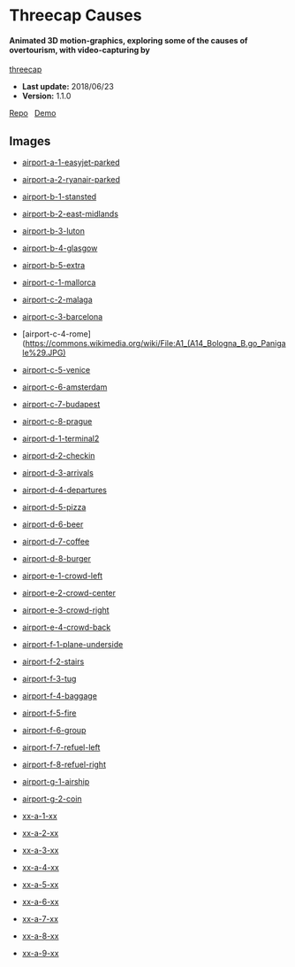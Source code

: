 # Threecap Causes

#### Animated 3D motion-graphics, exploring some of the causes of overtourism, with video-capturing by
[threecap](https://github.com/jbaicoianu/threecap)

+ __Last update:__  2018/06/23
+ __Version:__      1.1.0

[Repo](https://github.com/richplastow/threecap-causes) &nbsp;
[Demo](http://richplastow.com/threecap-causes/)  


## Images

- [airport-a-1-easyjet-parked](https://commons.wikimedia.org/wiki/File:Easyjet_Aircraft.jpg)
- [airport-a-2-ryanair-parked](https://commons.wikimedia.org/wiki/File:737_Ryanair_EI-EBS_01.jpg)
- [airport-b-1-stansted](
    https://commons.wikimedia.org/wiki/File:Roadsign_on_A12_Martlesham_bypass_-_geograph.org.uk_-_1020364.jpg)
- [airport-b-2-east-midlands](https://commons.wikimedia.org/wiki/File:2014_A1_road_sign_Maltby.jpg)
- [airport-b-3-luton](https://commons.wikimedia.org/wiki/File:A148_Road_sign.JPG)
- [airport-b-4-glasgow](https://commons.wikimedia.org/wiki/File:Edinburgh_A1_start01_2004-10-23.jpg)
- [airport-b-5-extra](
    https://commons.wikimedia.org/wiki/File:Poole_,_Road_Sign_on_Canford_Way_-_geograph.org.uk_-_1749676.jpg)
- [airport-c-1-mallorca](https://commons.wikimedia.org/wiki/File:A-66._Cartel_informativo_autov%C3%ADa.jpg)
- [airport-c-2-malaga](https://commons.wikimedia.org/wiki/File:M-40-Madrid-km-46.jpg)
- [airport-c-3-barcelona](https://commons.wikimedia.org/wiki/File:M-30_M-610_Spain.png)
- [airport-c-4-rome](https://commons.wikimedia.org/wiki/File:A1_(A14_Bologna_B.go_Panigale%29.JPG)
- [airport-c-5-venice](
    https://de.wikipedia.org/wiki/Datei:Tangenziale_di_Mestre_in_direzione_est_dopo_la_barriera_Venezia_Mestre.jpg)
- [airport-c-6-amsterdam](https://commons.wikimedia.org/wiki/File:6674_Herveld,_Netherlands_-_panoramio.jpg)
- [airport-c-7-budapest](https://commons.wikimedia.org/wiki/File:M1_M7_Budapest.JPG)
- [airport-c-8-prague](
    https://commons.wikimedia.org/wiki/File:M%C3%9AK_Lahovice,_od_Lahovic,_odbo%C4%8Dka_na_Lochkov.jpg)
- [airport-d-1-terminal2](
    https://commons.wikimedia.org/wiki/File:HK_Skyplaza_International_Airport_Terminal_2_sign.JPG)
- [airport-d-2-checkin](
    https://www.publicdomainpictures.net/en/view-image.php?image=7156&picture=check-in-sign)
- [airport-d-3-arrivals](https://www.flickr.com/photos/bluealpha/28956889)
- [airport-d-4-departures](
    https://commons.wikimedia.org/wiki/File:Helsinki-Vantaa_departures_board_2010-04-18.jpg)
- [airport-d-5-pizza](https://commons.wikimedia.org/wiki/File:PizzaHutOslo.JPG)
- [airport-d-6-beer](
    https://commons.wikimedia.org/wiki/File:SZ_%E6%B7%B1%E5%9C%B3_Shenzhen_%E5%8D%97%E5%B1%B1_Nanshan_%E5%8D%97%E6%B5%B7%E5%A4%A7%E9%81%93_Nanhai_Blvd_%E4%BE%86%E7%A6%8F%E5%A3%AB%E5%BB%A3%E5%A0%B4_Capitaland_Raffles_City_Mall_October_2017_IX1_restaurant_Blue_Frog_Bar_n_Grill.jpg)
- [airport-d-7-coffee](https://commons.wikimedia.org/wiki/File:StarbucksHangzhouInternationalAirport.jpg)
- [airport-d-8-burger](
    https://commons.wikimedia.org/wiki/File:2015-07-10_21_14_08_McDonald%27s_restaurant_within_the_Dallas-Fort_Worth_International_Airport,_Texas.jpg)
- [airport-e-1-crowd-left](@TODO)
- [airport-e-2-crowd-center](@TODO)
- [airport-e-3-crowd-right](@TODO)
- [airport-e-4-crowd-back](@TODO)
- [airport-f-1-plane-underside](https://commons.wikimedia.org/wiki/File:Cyprus_airways_a330-200_5b-dbs_arp.jpg)
- [airport-f-2-stairs](https://commons.wikimedia.org/wiki/File:Stairs_on_aircraft.JPG)
- [airport-f-3-tug](https://pxhere.com/en/photo/484773)
- [airport-f-4-baggage](https://pxhere.com/en/photo/799848)
- [airport-f-5-fire](
    https://commons.wikimedia.org/wiki/File:Altenburg-Nobitz_Airport_Rosenbauer_Panther.jpg)
- [airport-f-6-group](https://commons.wikimedia.org/wiki/File:Airport_mobile_stairs_and_vehicles_1.png)
- [airport-f-7-refuel-left](
    https://commons.wikimedia.org/wiki/File:TAM_Airbus_A320_being_refuelled_at_Foz_do_Igua%C3%A7u_International_Airport.jpg)
- [airport-f-8-refuel-right](
    https://commons.wikimedia.org/wiki/File:Airbus_A321-231_-_British_Airways_-_G-EUXH_-_EHAM_%285%29.jpg)
- [airport-g-1-airship](https://en.wikipedia.org/wiki/File:Airship_at_Floyd_Bennett.jpg)
- [airport-g-2-coin](https://www.flickr.com/photos/markmorgantrinidad/5163177552)

- [xx-a-1-xx]()
- [xx-a-2-xx]()
- [xx-a-3-xx]()
- [xx-a-4-xx]()
- [xx-a-5-xx]()
- [xx-a-6-xx]()
- [xx-a-7-xx]()
- [xx-a-8-xx]()
- [xx-a-9-xx]()
